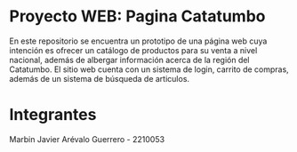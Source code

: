 # Proyecto WEB: Pagina Catatumbo
En este repositorio se encuentra un prototipo de una página web cuya intención es ofrecer un catálogo de productos para su venta a nivel nacional, además de albergar información acerca de la región del Catatumbo.
El sitio web cuenta con un sistema de login, carrito de compras, además de un sistema de búsqueda de articulos.

# Integrantes
Marbin Javier Arévalo Guerrero - 2210053
